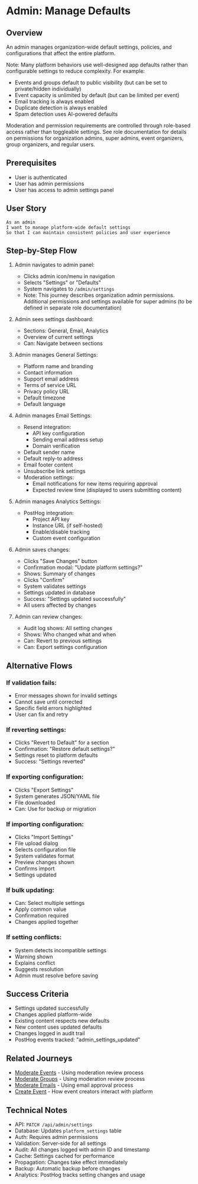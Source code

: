 # Admin: Manage Defaults

## Overview

An admin manages organization-wide default settings, policies, and configurations that affect the entire platform.

Note: Many platform behaviors use well-designed app defaults rather than configurable settings to reduce complexity. For example:
- Events and groups default to public visibility (but can be set to private/hidden individually)
- Event capacity is unlimited by default (but can be limited per event)
- Email tracking is always enabled
- Duplicate detection is always enabled
- Spam detection uses AI-powered defaults

Moderation and permission requirements are controlled through role-based access rather than toggleable settings. See role documentation for details on permissions for organization admins, super admins, event organizers, group organizers, and regular users.

## Prerequisites

- User is authenticated
- User has admin permissions
- User has access to admin settings panel

## User Story

```
As an admin
I want to manage platform-wide default settings
So that I can maintain consistent policies and user experience
```

## Step-by-Step Flow

1. Admin navigates to admin panel:
   - Clicks admin icon/menu in navigation
   - Selects "Settings" or "Defaults"
   - System navigates to `/admin/settings`
   - Note: This journey describes organization admin permissions. Additional permissions and settings available for super admins (to be defined in separate role documentation)

2. Admin sees settings dashboard:
   - Sections: General, Email, Analytics
   - Overview of current settings
   - Can: Navigate between sections

3. Admin manages General Settings:
   - Platform name and branding
   - Contact information
   - Support email address
   - Terms of service URL
   - Privacy policy URL
   - Default timezone
   - Default language

4. Admin manages Email Settings:
   - Resend integration:
     - API key configuration
     - Sending email address setup
     - Domain verification
   - Default sender name
   - Default reply-to address
   - Email footer content
   - Unsubscribe link settings
   - Moderation settings:
     - Email notifications for new items requiring approval
     - Expected review time (displayed to users submitting content)

5. Admin manages Analytics Settings:
   - PostHog integration:
     - Project API key
     - Instance URL (if self-hosted)
     - Enable/disable tracking
     - Custom event configuration

6. Admin saves changes:
   - Clicks "Save Changes" button
   - Confirmation modal: "Update platform settings?"
   - Shows: Summary of changes
   - Clicks "Confirm"
   - System validates settings
   - Settings updated in database
   - Success: "Settings updated successfully"
   - All users affected by changes

7. Admin can review changes:
    - Audit log shows: All setting changes
    - Shows: Who changed what and when
    - Can: Revert to previous settings
    - Can: Export settings configuration

## Alternative Flows

### If validation fails:
- Error messages shown for invalid settings
- Cannot save until corrected
- Specific field errors highlighted
- User can fix and retry

### If reverting settings:
- Clicks "Revert to Default" for a section
- Confirmation: "Restore default settings?"
- Settings reset to platform defaults
- Success: "Settings reverted"

### If exporting configuration:
- Clicks "Export Settings"
- System generates JSON/YAML file
- File downloaded
- Can: Use for backup or migration

### If importing configuration:
- Clicks "Import Settings"
- File upload dialog
- Selects configuration file
- System validates format
- Preview changes shown
- Confirms import
- Settings updated

### If bulk updating:
- Can: Select multiple settings
- Apply common value
- Confirmation required
- Changes applied together

### If setting conflicts:
- System detects incompatible settings
- Warning shown
- Explains conflict
- Suggests resolution
- Admin must resolve before saving

## Success Criteria

- Settings updated successfully
- Changes applied platform-wide
- Existing content respects new defaults
- New content uses updated defaults
- Changes logged in audit trail
- PostHog events tracked: "admin_settings_updated"

## Related Journeys

- [Moderate Events](./moderate-events.md) - Using moderation review process
- [Moderate Groups](./moderate-groups.md) - Using moderation review process
- [Moderate Emails](./moderate-emails.md) - Using email approval process
- [Create Event](../events/create.md) - How event creators interact with platform

## Technical Notes

- API: `PATCH /api/admin/settings`
- Database: Updates `platform_settings` table
- Auth: Requires admin permissions
- Validation: Server-side for all settings
- Audit: All changes logged with admin ID and timestamp
- Cache: Settings cached for performance
- Propagation: Changes take effect immediately
- Backup: Automatic backup before changes
- Analytics: PostHog tracks setting changes and usage
